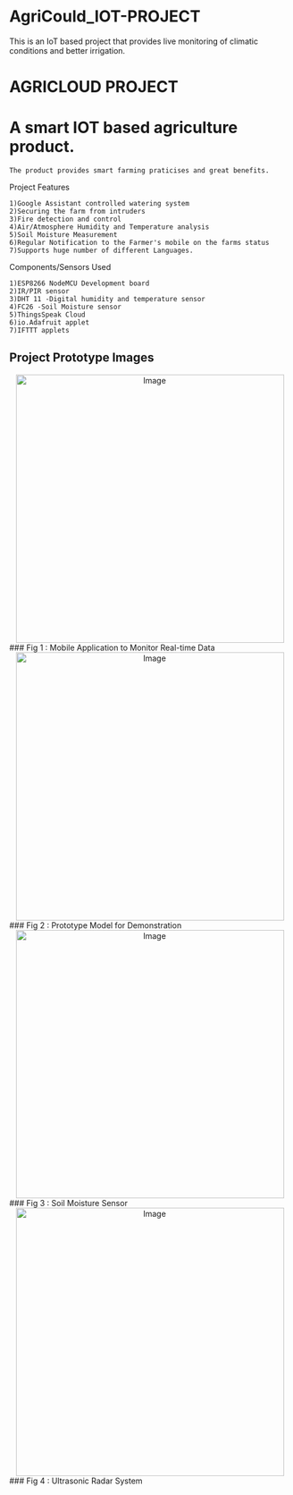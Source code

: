 # AgriCould_IOT-PROJECT
 This is an IoT based project that provides live monitoring of climatic conditions and better irrigation.

# AGRICLOUD PROJECT

# A smart IOT based agriculture product.

    The product provides smart farming praticises and great benefits.

Project Features
    
    1)Google Assistant controlled watering system
    2)Securing the farm from intruders
    3)Fire detection and control
    4)Air/Atmosphere Humidity and Temperature analysis
    5)Soil Moisture Measurement
    6)Regular Notification to the Farmer's mobile on the farms status
    7)Supports huge number of different Languages.

Components/Sensors Used

    1)ESP8266 NodeMCU Development board
    2)IR/PIR sensor
    3)DHT 11 -Digital humidity and temperature sensor
    4)FC26 -Soil Moisture sensor
    5)ThingsSpeak Cloud
    6)io.Adafruit applet
    7)IFTTT applets
    
## Project Prototype Images
<div align="center" ><img src="https://github.com/sgagankumar/IOT-Project_AgriCloud/blob/master/Images/IMG1.jpg" alt="Image" width=auto height=480px/></div>
### Fig 1 : Mobile Application to Monitor Real-time Data
<div align="center" ><img src="https://github.com/sgagankumar/IOT-Project_AgriCloud/blob/master/Images/IMG2.jpg" alt="Image" width=auto height=480px/></div>
### Fig 2 : Prototype Model for Demonstration 
<div align="center" ><img src="https://github.com/sgagankumar/IOT-Project_AgriCloud/blob/master/Images/IMG3.jpg" alt="Image" width=auto height=480px/></div>
### Fig 3 : Soil Moisture Sensor
<div align="center" ><img src="https://github.com/sgagankumar/IOT-Project_AgriCloud/blob/master/Images/IMG4.jpg" alt="Image" width=auto height=480px/></div>
### Fig 4 : Ultrasonic Radar System

